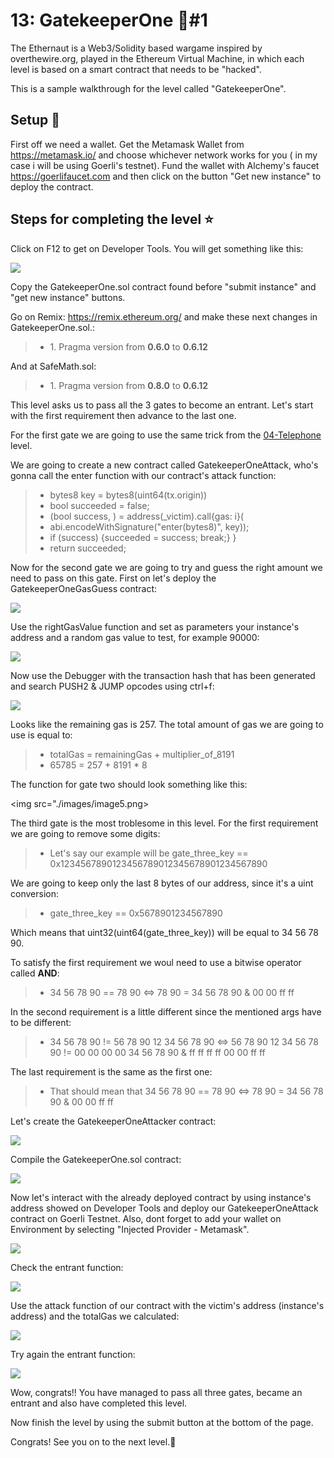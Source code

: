 # 13: GatekeeperOne :triangular_flag_on_post:#1
The Ethernaut is a Web3/Solidity based wargame inspired by overthewire.org, played in the Ethereum Virtual Machine, in which each level is based on a smart contract that needs to be "hacked".

This is a sample walkthrough for the level called "GatekeeperOne".

## Setup :beginner:
First off we need a wallet. Get the Metamask Wallet from https://metamask.io/ and choose whichever network works for you ( in my case i will be using Goerli's testnet).
Fund the wallet with Alchemy's faucet https://goerlifaucet.com and then click on the button "Get new instance" to deploy the contract.

## Steps for completing the level   :star:
Click on F12 to get on Developer Tools. You will get something like this:

<img src="./images/image1.png">

Copy the GatekeeperOne.sol contract found before "submit instance" and "get new instance" buttons.

Go on Remix: https://remix.ethereum.org/ and make these next changes in GatekeeperOne.sol.:
>- <value> 1. Pragma version from **0.6.0** to **0.6.12**

And at SafeMath.sol:
>- <value> 1. Pragma version from **0.8.0** to **0.6.12** 

This level asks us to pass all the 3 gates to become an entrant. Let's start with the first requirement then advance to the last one.

For the first gate we are going to use the same trick from the [04-Telephone](https://github.com/Spyro7883/04-Telephone) level.

We are going to create a new contract called GatekeeperOneAttack, who's gonna call the enter function with our contract's attack function:
>- <value> bytes8 key = bytes8(uint64(tx.origin))
>- <value> bool succeeded = false;
>- <value> (bool success, ) = address(_victim).call{gas: i}(
>- <value> abi.encodeWithSignature("enter(bytes8)", key));
>- <value> if (success) {succeeded = success; break;} }
>- <value> return succeeded;

Now for the second gate we are going to try and guess the right amount we need to pass on this gate. First on let's deploy the GatekeeperOneGasGuess contract:

<img src="./images/image2.png">

Use the rightGasValue function and set as parameters your instance's address and a random gas value to test, for example 90000: 

<img src="./images/image3.png">

Now use the Debugger with the transaction hash that has been generated and search PUSH2 & JUMP opcodes using ctrl+f:

<img src="./images/image4.png">

Looks like the remaining gas is 257. The total amount of gas we are going to use is equal to:
>- <value> totalGas = remainingGas + multiplier_of_8191
>- <value> 65785 = 257 + 8191 * 8

The function for gate two should look something like this:

<img src="./images/image5.png>

The third gate is the most troblesome in this level. For the first requirement we are going to remove some digits:
>- <value> Let's say our example will be gate_three_key == 0x1234567890123456789012345678901234567890

We are going to keep only the last 8 bytes of our address, since it's a uint conversion:
>- <value> gate_three_key == 0x5678901234567890

Which means that uint32(uint64(gate_three_key)) will be equal to 34 56 78 90.

To satisfy the first requirement we woul need to use a bitwise operator called **AND**:
>- <value> 34 56 78 90 == 78 90 <=> 78 90 = 34 56 78 90 & 00 00 ff ff

In the second requirement is a little different since the mentioned args have to be different:
>- <value> 34 56 78 90 != 56 78 90 12 34 56 78 90 <=> 56 78 90 12 34 56 78 90 != 00 00 00 00 34 56 78 90 & ff ff ff ff 00 00 ff ff

The last requirement is the same as the first one:
>- <value> That should mean that 34 56 78 90 == 78 90 <=> 78 90 = 34 56 78 90 & 00 00 ff ff

Let's create the GatekeeperOneAttacker contract:

<img src="./images/image6.png">

Compile the GatekeeperOne.sol contract:

<img src="./images/image7.png">

Now let's interact with the already deployed contract by using instance's address showed on Developer Tools and deploy our GatekeeperOneAttack contract on Goerli Testnet. Also, dont forget to add your wallet on Environment by selecting "Injected Provider - Metamask".

<img src="./images/image8.png">

Check the entrant function:

<img src="./images/image9.png">

Use the attack function of our contract with the victim's address (instance's address) and the totalGas we calculated: 

<img src="./images/image10.png">

Try again the entrant function:

<img src="./images/image11.png">

Wow, congrats!! You have managed to pass all three gates, became an entrant and also have completed this level.

Now finish the level by using the submit button at the bottom of the page.

Congrats! See you on to the next level.:wave:
